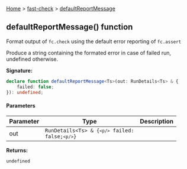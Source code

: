 [Home](/) &gt; [fast-check](../fast-check.md) &gt; [defaultReportMessage](defaultReportMessage_1.md)

## defaultReportMessage() function

Format output of `fc.check` using the default error reporting of `fc.assert`

Produce a string containing the formated error in case of failed run, undefined otherwise.

<b>Signature:</b>

```typescript
declare function defaultReportMessage<Ts>(out: RunDetails<Ts> & {
    failed: false;
}): undefined;
```

#### Parameters

|  Parameter | Type | Description |
|  --- | --- | --- |
|  out | <code>RunDetails&lt;Ts&gt; &amp; {`<p/>`    failed: false;`<p/>`}</code> |  |

<b>Returns:</b>

`undefined`


